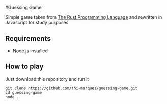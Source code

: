 #Guessing Game

Simple game taken from [The Rust Programming Language](https://rust-book.cs.brown.edu/ch02-00-guessing-game-tutorial.html) and rewritten in Javascript for study purposes

## Requirements

- Node.js installed

## How to play

Just download this repository and run it

```shell
git clone https://github.com/thi-marques/guessing-game.git
cd guessing-game
node .
```

